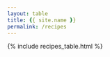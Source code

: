 ```yaml
---
layout: table
title: {{ site.name }}
permalink: /recipes
---
```


{% include recipes_table.html %}

<div>
</div><br>
